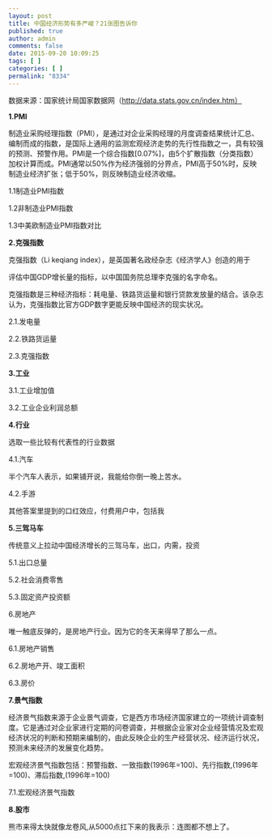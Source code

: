 ```yaml
---
layout: post
title: 中国经济形势有多严峻？21张图告诉你
published: true
author: admin
comments: false
date: 2015-09-20 10:09:25
tags: [ ]
categories: [ ]
permalink: "8334"
---
```

数据来源：国家统计局国家数据网（http://data.stats.gov.cn/index.htm）

**1.PMI**

制造业采购经理指数（PMI），是通过对企业采购经理的月度调查结果统计汇总、编制而成的指数，是国际上通用的监测宏观经济走势的先行性指数之一，具有较强的预测、预警作用。PMI是一个综合指数[0.07%]，由5个扩散指数（分类指数）加权计算而成。PMI通常以50%作为经济强弱的分界点，PMI高于50%时，反映制造业经济扩张；低于50%，则反映制造业经济收缩。

1.1制造业PMI指数



1.2非制造业PMI指数



1.3中美欧制造业PMI指数对比



**2.克强指数**

克强指数（Li keqiang index），是英国著名政经杂志《经济学人》创造的用于

评估中国GDP增长量的指标，以中国国务院总理李克强的名字命名。

克强指数是三种经济指标：耗电量、铁路货运量和银行贷款发放量的结合。该杂志认为，克强指数比官方GDP数字更能反映中国经济的现实状况。

2.1.发电量



2.2.铁路货运量



2.3.克强指数



**3.工业**

3.1.工业增加值



3.2.工业企业利润总额



**4.行业**

选取一些比较有代表性的行业数据

4.1.汽车

半个汽车人表示，如果铺开说，我能给你倒一晚上苦水。



4.2.手游

其他答案里提到的口红效应，付费用户中，包括我



**5.三驾马车**

传统意义上拉动中国经济增长的三驾马车，出口，内需，投资

5.1.出口总量



5.2.社会消费零售



5.3.固定资产投资额



6.房地产

唯一触底反弹的，是房地产行业。因为它的冬天来得早了那么一点。

6.1.房地产销售



6.2.房地产开、竣工面积



6.3.房价



**7.景气指数**

经济景气指数来源于企业景气调查，它是西方市场经济国家建立的一项统计调查制度。它是通过对企业家进行定期的问卷调查，并根据企业家对企业经营情况及宏观经济状况的判断和预期来编制的，由此反映企业的生产经营状况、经济运行状况，预测未来经济的发展变化趋势。

宏观经济景气指数包括：预警指数、一致指数(1996年=100)、先行指数,(1996年=100)、滞后指数,(1996年=100)

7.1.宏观经济景气指数



**8.股市**

熊市来得太快就像龙卷风,从5000点扛下来的我表示：连图都不想上了。